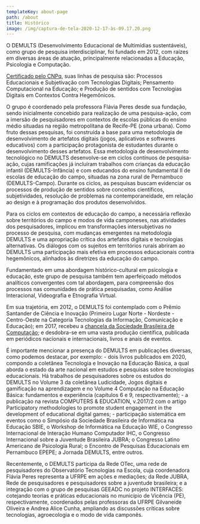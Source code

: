 ```yaml
---
templateKey: about-page
path: /about
title: Histórico
image: /img/captura-de-tela-2020-12-17-às-09.17.20.png
---
```

O DEMULTS (Desenvolvimento Educacional de Multimídias sustentáveis), como grupo de pesquisa interdisciplinar, foi fundado em 2012, com raízes em diversas áreas de atuação, principalmente relacionadas a Educação, Psicologia e Computação.

[Certificado pelo CNPq](http://dgp.cnpq.br/dgp/espelhogrupo/300384), suas linhas de pesquisa são: Processos Educacionais e Subjetivação com Tecnologias Digitais; Pensamento Computacional na Educação; e Produção de sentidos com Tecnologias Digitais em Contextos Contra Hegemônicos.

O grupo é coordenado pela professora Flávia Peres desde sua fundação, sendo
inicialmente concebido para realização de uma pesquisa-ação, com a imersão de
pesquisadores em contextos de escolas públicas do ensino médio situadas na região metropolitana de Recife-PE (zona urbana). Como fruto dessas pesquisas, foi construída a base para uma metodologia de desenvolvimento de artefatos digitais (jogos, aplicativos e softwares educativos) com a participação protagonista de estudantes durante o desenvolvimento desses artefatos.
Essa metodologia de desenvolvimento tecnológico no DEMULTS desenvolve-se em ciclos contínuos de pesquisa-ação, cujas ramificações já incluíram trabalhos com crianças da educação infantil (DEMULTS-Infância) e com educandos do ensino fundamental II de escolas de educação do campo, situadas na zona rural de Pernambuco (DEMULTS-Campo). Durante os ciclos, as pesquisas buscam evidenciar os processos de produção de sentidos sobre conceitos científicos, subjetividades, resolução de problemas na contemporaneidade, em relação ao design e à programação dos produtos desenvolvidos.

Para os ciclos em contextos de educação do campo, a necessária reflexão sobre
territórios do campo e modos de vida camponeses, nas atividades dos pesquisadores, implicou em transformações intersubjetivas no processo de pesquisa, com mudanças emergentes na metodologia DEMULTS e uma apropriação crítica dos artefatos digitais e tecnologias alternativas. Os diálogos com os sujeitos em territórios rurais abriram ao DEMULTS uma participação mais efetiva em processos educacionais contra hegemônicos, alinhados às diretrizes da educação do campo.

Fundamentado em uma abordagem histórico-cultural em psicologia e educação, este grupo de pesquisa também tem aperfeiçoado métodos analíticos convergentes com tal abordagem, para compreensão dos processos nas comunidades de prática pesquisadas, como Análise Interacional, Videografia e Etnografia Virtual.

Em sua trajetória, em 2012, o DEMULTS foi contemplado com o Prêmio Santander de Ciência e Inovação (Primeiro Lugar Norte - Nordeste - Centro-Oeste na Categoria Tecnologias da Informação, Comunicação e Educação); em 2017, recebeu a [chancela da Sociedade Brasileira de Computação](https://www.sbc.org.br/2-uncategorised/2034-desenvolvimento-educacional-de-multimidias-sustentaveis); e desdobra-se em uma vasta produção científica, publicada em periódicos nacionais e internacionais, livros e anais de eventos. 

É importante mencionar a presença do DEMULTS em publicações diversas, como podemos destacar, por exemplo: - dois livros publicados em 2020, compondo a coletânea Tecnologia e Inovação na Educação Básica, a qual aborda o estado da arte nacional em estudos e pesquisas sobre tecnologias educacionais. Há trabalhos de pesquisadores sobre os estudos do DEMULTS no Volume 3 da coletânea Ludicidade, Jogos digitais e gamificação na aprendizagem e no Volume 4 Computação na Educação Básica: fundamentos e experiência (capítulos 6 e 9, respectivamente); - a publicação na revista COMPUTERS & EDUCATION, v.2017/2 com o artigo Participatory methodologies to promote student engagement in the development of educational digital games; - participação sistemática em eventos como o Simpósio da Sociedade Brasileira de Informática na Educação SBIE, o Workshop de Informática na Educação WIE, o Congresso Internacional de Interação Humano Computador IHC, o Congresso Internacional sobre a Juventude Brasileira JUBRA; o Congresso Latino Americano de Psicologia Rural; o Encontro de Pesquisas Educacionais em Pernambuco EPEPE; a Jornada DEMULTS, entre outros. 

Recentemente, o DEMULTS participa da Rede OTec, uma rede de pesquisadores do Observatório Tecnologias na Escola, cuja coordenadora Flávia Peres representa a UFRPE em ações e mediações; da Rede JUBRA, Rede de pesquisadores e pesquisadores sobre a juventude brasileira; e a integração com o grupo de pesquisas GEEADC no projeto INTERFACES: cotejando teorias e práticas educacionais no município de Vicência (PE), respectivamente, coordenados pelas professoras da UFRPE Gilvaneide Oliveira e Andrea Alice Cunha, ampliando as discussões críticas sobre tecnologias, agroecologia e o modo de vida camponês.